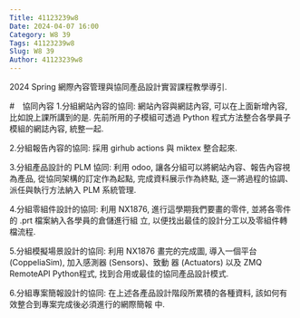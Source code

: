 ```yaml
---
Title: 41123239w8
Date: 2024-04-07 16:00
Category: W8 39
Tags: 41123239w8
Slug: W8 39
Author: 41123239w8
---
```


2024 Spring 網際內容管理與協同產品設計實習課程教學導引.


<!-- PELICAN_END_SUMMARY -->

#　協同內容
1.分組網站內容的協同: 網站內容與網誌內容, 可以在上面新增內容, 比如說上課所講到的是. 先前所用的子模組可透過 
Python 程式方法整合各學員子模組的網誌內容, 統整一起.

2.分組報告內容的協同: 採用 girhub actions 與 miktex 整合起來.

3.分組產品設計的 PLM 協同: 利用 odoo, 讓各分組可以將網站內容、報告內容視為產品, 從協同架構的訂定作為起點, 
完成資料展示作為終點, 逐一將過程的協調、派任與執行方法納入 PLM 系統管理.

4.分組零組件設計的協同: 利用 NX1876, 進行這學期我們要畫的零件, 並將各零件的 .prt 檔案納入各學員的倉儲進行組
立, 以便找出最佳的設計分工以及零組件轉檔流程.

5.分組模擬場景設計的協同: 利用 NX1876 畫完的完成圖, 導入一個平台(CoppeliaSim), 加入感測器 (Sensors)、致動
器 (Actuators) 以及 ZMQ RemoteAPI Python程式, 找到合用或最佳的協同產品設計模式.

6.分組專案簡報設計的協同: 在上述各產品設計階段所累積的各種資料, 該如何有效整合到專案完成後必須進行的網際簡報
中.